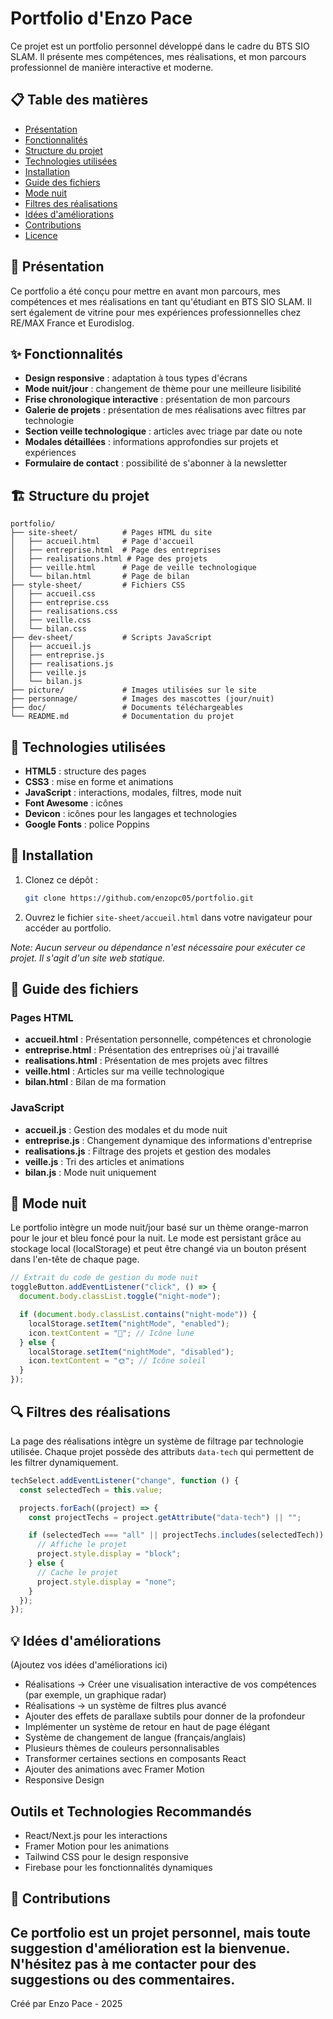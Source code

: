 # Portfolio d'Enzo Pace

Ce projet est un portfolio personnel développé dans le cadre du BTS SIO SLAM. Il présente mes compétences, mes réalisations, et mon parcours professionnel de manière interactive et moderne.

## 📋 Table des matières

- [Présentation](#présentation)
- [Fonctionnalités](#fonctionnalités)
- [Structure du projet](#structure-du-projet)
- [Technologies utilisées](#technologies-utilisées)
- [Installation](#installation)
- [Guide des fichiers](#guide-des-fichiers)
- [Mode nuit](#mode-nuit)
- [Filtres des réalisations](#filtres-des-réalisations)
- [Idées d'améliorations](#idées-daméliorations)
- [Contributions](#contributions)
- [Licence](#licence)

## 📄 Présentation

Ce portfolio a été conçu pour mettre en avant mon parcours, mes compétences et mes réalisations en tant qu'étudiant en BTS SIO SLAM. Il sert également de vitrine pour mes expériences professionnelles chez RE/MAX France et Eurodislog.

## ✨ Fonctionnalités

- **Design responsive** : adaptation à tous types d'écrans
- **Mode nuit/jour** : changement de thème pour une meilleure lisibilité
- **Frise chronologique interactive** : présentation de mon parcours
- **Galerie de projets** : présentation de mes réalisations avec filtres par technologie
- **Section veille technologique** : articles avec triage par date ou note
- **Modales détaillées** : informations approfondies sur projets et expériences
- **Formulaire de contact** : possibilité de s'abonner à la newsletter

## 🏗️ Structure du projet

```
portfolio/
├── site-sheet/          # Pages HTML du site
│   ├── accueil.html     # Page d'accueil
│   ├── entreprise.html  # Page des entreprises
│   ├── realisations.html # Page des projets
│   ├── veille.html      # Page de veille technologique
│   └── bilan.html       # Page de bilan
├── style-sheet/         # Fichiers CSS
│   ├── accueil.css
│   ├── entreprise.css
│   ├── realisations.css
│   ├── veille.css
│   └── bilan.css
├── dev-sheet/           # Scripts JavaScript
│   ├── accueil.js
│   ├── entreprise.js
│   ├── realisations.js
│   ├── veille.js
│   └── bilan.js
├── picture/             # Images utilisées sur le site
├── personnage/          # Images des mascottes (jour/nuit)
├── doc/                 # Documents téléchargeables
└── README.md            # Documentation du projet
```

## 🔧 Technologies utilisées

- **HTML5** : structure des pages
- **CSS3** : mise en forme et animations
- **JavaScript** : interactions, modales, filtres, mode nuit
- **Font Awesome** : icônes
- **Devicon** : icônes pour les langages et technologies
- **Google Fonts** : police Poppins

## 🚀 Installation

1. Clonez ce dépôt :
   ```bash
   git clone https://github.com/enzopc05/portfolio.git
   ```
2. Ouvrez le fichier `site-sheet/accueil.html` dans votre navigateur pour accéder au portfolio.

_Note: Aucun serveur ou dépendance n'est nécessaire pour exécuter ce projet. Il s'agit d'un site web statique._

## 📁 Guide des fichiers

### Pages HTML

- **accueil.html** : Présentation personnelle, compétences et chronologie
- **entreprise.html** : Présentation des entreprises où j'ai travaillé
- **realisations.html** : Présentation de mes projets avec filtres
- **veille.html** : Articles sur ma veille technologique
- **bilan.html** : Bilan de ma formation

### JavaScript

- **accueil.js** : Gestion des modales et du mode nuit
- **entreprise.js** : Changement dynamique des informations d'entreprise
- **realisations.js** : Filtrage des projets et gestion des modales
- **veille.js** : Tri des articles et animations
- **bilan.js** : Mode nuit uniquement

## 🌙 Mode nuit

Le portfolio intègre un mode nuit/jour basé sur un thème orange-marron pour le jour et bleu foncé pour la nuit. Le mode est persistant grâce au stockage local (localStorage) et peut être changé via un bouton présent dans l'en-tête de chaque page.

```javascript
// Extrait du code de gestion du mode nuit
toggleButton.addEventListener("click", () => {
  document.body.classList.toggle("night-mode");

  if (document.body.classList.contains("night-mode")) {
    localStorage.setItem("nightMode", "enabled");
    icon.textContent = "🌙"; // Icône lune
  } else {
    localStorage.setItem("nightMode", "disabled");
    icon.textContent = "🌞"; // Icône soleil
  }
});
```

## 🔍 Filtres des réalisations

La page des réalisations intègre un système de filtrage par technologie utilisée. Chaque projet possède des attributs `data-tech` qui permettent de les filtrer dynamiquement.

```javascript
techSelect.addEventListener("change", function () {
  const selectedTech = this.value;

  projects.forEach((project) => {
    const projectTechs = project.getAttribute("data-tech") || "";

    if (selectedTech === "all" || projectTechs.includes(selectedTech)) {
      // Affiche le projet
      project.style.display = "block";
    } else {
      // Cache le projet
      project.style.display = "none";
    }
  });
});
```

## 💡 Idées d'améliorations

(Ajoutez vos idées d'améliorations ici)

- Réalisations -> Créer une visualisation interactive de vos compétences (par exemple, un graphique radar)
- Réalisations -> un système de filtres plus avancé
- Ajouter des effets de parallaxe subtils pour donner de la profondeur
- Implémenter un système de retour en haut de page élégant
- Système de changement de langue (français/anglais)
- Plusieurs thèmes de couleurs personnalisables
- Transformer certaines sections en composants React
- Ajouter des animations avec Framer Motion
- Responsive Design

## Outils et Technologies Recommandés

- React/Next.js pour les interactions
- Framer Motion pour les animations
- Tailwind CSS pour le design responsive
- Firebase pour les fonctionnalités dynamiques

## 🤝 Contributions

## Ce portfolio est un projet personnel, mais toute suggestion d'amélioration est la bienvenue. N'hésitez pas à me contacter pour des suggestions ou des commentaires.

Créé par Enzo Pace - 2025
